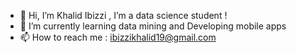 - 👋 Hi, I’m Khalid Ibizzi , I’m a data science student !
- 🌱 I’m currently learning data mining and Developing mobile apps
- 📫 How to reach me : ibizzikhalid19@gmail.com


<!---
IBIZZI-Khalid/IBIZZI-Khalid is a ✨ special ✨ repository because its `README.md` (this file) appears on your GitHub profile.
You can click the Preview link to take a look at your changes.
--->
